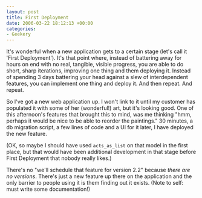 ```yaml
---
layout: post
title: First Deployment
date: 2006-03-22 18:12:13 +00:00
categories:
- Geekery
---
```

It's wonderful when a new application gets to a certain stage (let's call it 'First Deployment').  It's that point where, instead of battering away for hours on end with no real, tangible, visible progress, you are able to do short, sharp iterations, improving one thing and them deploying it.  Instead of spending 3 days battering your head against a slew of interdependent features, you can implement one thing and deploy it.  And then repeat.  And repeat.

So I've got a new web application up.  I won't link to it until my customer has populated it with some of her (wonderful!) art, but it's looking good.  One of this afternoon's features that brought this to mind, was me thinking "hmm, perhaps it would be nice to be able to reorder the paintings."  30 minutes, a db migration script, a few lines of code and a UI for it later, I have deployed the new feature.

(OK, so maybe I should have used `acts_as_list` on that model in the first place, but that would have been additional development in that stage before First Deployment that nobody really likes.)

There's no "we'll schedule that feature for version 2.2" because *there are no versions*.  There's just a new feature up there on the application and the only barrier to people using it is them finding out it exists.  (Note to self: must write some documentation!)
